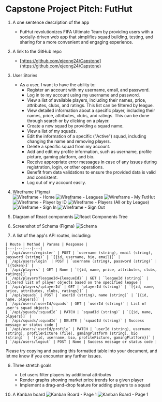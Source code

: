 # Capstone Project Pitch: FutHut

1. A one sentence description of the app  
   - FutHut revolutionizes FIFA Ultimate Team by providing users with a socially-driven web app that simplifies squad building, testing, and sharing for a more convenient and engaging experience.

2. A link to the GitHub repo  
   - [https://github.com/ejeong24/Capstone](https://github.com/ejeong24/Capstone)

3. User Stories
   - As a user, I want to have the ability to:
      - Register an account with my username, email, and password.
      - Log in to my account using my username and password.
      - View a list of available players, including their names, price, attributes, clubs, and ratings. This list can be filtered by league.
      - View detailed information about a specific player, including their names, price, attributes, clubs, and ratings. This can be done through search or by clicking on a player.
      - Create a new squad by providing a squad name.
      - View a list of my squads.
      - Edit the information of a specific ("Active") squad, including changing the name and removing players.
      - Delete a specific squad from my account.
      - Add and edit my profile information, such as username, profile picture, gaming platform, and bio.
      - Receive appropriate error messages in case of any issues during registration, login, or other operations.
      - Benefit from data validations to ensure the provided data is valid and consistent.
      - Log out of my account easily.

4. Wireframe (Figma)  
![Wireframe - Home](https://github.com/ejeong24/Capstone/raw/main/FutHut%20Home.PNG)
![Wireframe - Leagues](https://github.com/ejeong24/Capstone/raw/main/FutHut%20Leagues.PNG)
![Wireframe - My FutHut](https://github.com/ejeong24/Capstone/raw/main/FutHut%20My%20FutHut.PNG)
![Wireframe - Player by ID](https://github.com/ejeong24/Capstone/raw/main/FutHut%20Player%20by%20ID.PNG)
![Wireframe - Players (All or by League)](https://github.com/ejeong24/Capstone/raw/main/FutHut%20Players%20and%20by%20League.PNG)
![Wireframe - Sign In](https://github.com/ejeong24/Capstone/raw/main/FutHut%20Sign%20In.PNG)
![Wireframe - Sign Out](https://github.com/ejeong24/Capstone/raw/main/FutHut%20Sign%20Out.PNG)


6. Diagram of React components
   ![React Components Tree](https://github.com/ejeong24/Capstone/blob/main/images/FutHut%20React%20Components%20Tree.PNG)

7. Screenshot of Schema (Figma)
![Schema](https://github.com/ejeong24/Capstone/blob/main/images/FutHut%20Schema.PNG)

8. A list of the app's API routes, including:
```
| Route | Method | Params | Response |
|---|---|---|---|
| `/api/users/register` | POST | `username (string), email (string), password (string)` | `[{id, username, bio, email}]` |
| `/api/users/login` | POST | `username (string), password (string)` | `[{token}]` |
| `/api/players` | GET | None | `[{id, name, price, attributes, clubs, ratings}]` |
| `/api/players?leagueId={leagueId}` | GET | `leagueId (string)` | Filtered list of player objects based on the specified league |
| `/api/players/:playerId` | GET | `playerId (string)` | `[{id, name, price, attributes, clubs, ratings}]` |
| `/api/squads` | POST | `userId (string), name (string)` | `[{id, name, players}]` |
| `/api/users/:userId/squads` | GET | `userId (string)` | List of user's squad objects |
| `/api/squads/:squadId` | PATCH | `squadId (string)` | `[{id, name, players}]` |
| `/api/squads/:squadId` | DELETE | `squadId (string)` | Success message or status code |
| `/api/users/:userId/profile` | PATCH | `userId (string), username (string), profilePicture (file), gamingPlatform (string), bio (string)` | `[{id, username, bio, profilePicture, gamingPlatform}]` |
| `/api/users/logout` | POST | None | Success message or status code |
```

Please try copying and pasting this formatted table into your document, and let me know if you encounter any further issues.


9. Three stretch goals
   - Let users filter players by additional attributes
   - Render graphs showing market price trends for a given player
   - Implement a drag-and-drop feature for adding players to a squad

11. A Kanban board
![Kanban Board - Page 1](https://github.com/ejeong24/Capstone/blob/main/images/FutHut%20Kanban%201.PNG)
![Kanban Board - Page 1](https://github.com/ejeong24/Capstone/blob/main/images/FutHut%20Kanban%202.PNG)
